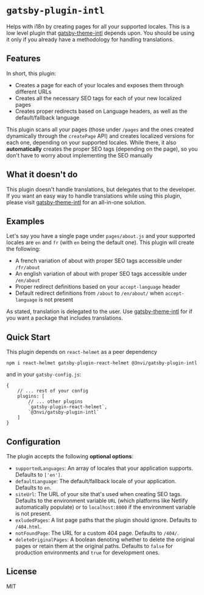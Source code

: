 # `gatsby-plugin-intl`

Helps with i18n by creating pages for all your supported locales. This is a low level plugin that
[gatsby-theme-intl](https://github.com/3nvi/gatsby-intl/tree/master/packages/gatsby-theme-intl) depends upon. You should
be using it only if you already have a methodology for handling translations.

## Features

In short, this plugin:

- Creates a page for each of your locales and exposes them through different URLs
- Creates all the necessary SEO tags for each of your new localized pages
- Creates proper redirects based on Language headers, as well as the default/fallback language

This plugin scans all your pages (those under `/pages` and the ones created dynamically
through the `createPage` API) and creates localized versions for each one, depending on your supported locales.
While there, it also **automatically** creates the proper SEO tags (depending on the page), so you don't
have to worry about implementing the SEO manually

## What it doesn't do

This plugin doesn't handle translations, but delegates that to the developer. If you want an easy way to
handle translations while using this plugin, please visit [gatsby-theme-intl](https://github.com/3nvi/gatsby-intl/tree/master/packages/gatsby-theme-intl) for an
all-in-one solution.

## Examples

Let's say you have a single page under `pages/about.js` and your supported locales are `en` and `fr` (with
`en` being the default one). This plugin will create the following:

- A french variation of about with proper SEO tags accessible under `/fr/about`
- An english variation of about with proper SEO tags accessible under `/en/about`
- Proper redirect definitions based on your `accept-language` header
- Default redirect definitions from `/about` to `/en/about/` when `accept-language` is not present

As stated, translation is delegated to the user. Use [gatsby-theme-intl](https://github.com/3nvi/gatsby-intl/tree/master/packages/gatsby-theme-intl) for
if you want a package that includes translations.

## Quick Start

This plugin depends on `react-helmet` as a peer dependency

```
npm i react-helmet gatsby-plugin-react-helmet @3nvi/gatsby-plugin-intl
```

and in your `gatsby-config.js`:

```
{
    // ... rest of your config
    plugins: [
        // ... other plugins
        `gatsby-plugin-react-helmet`,
        `@3nvi/gatsby-plugin-intl`
    ]
}

```

## Configuration

The plugin accepts the following **optional options**:

- `supportedLanguages`: An array of locales that your application supports. Defaults to `['en']`.
- `defaultLanguage`: The default/fallback locale of your application. Defaults to `en`.
- `siteUrl`: The URL of your site that's used when creating SEO tags. Defaults to the environment variable
  `URL` (which platforms like Netlify automatically populate) or to `localhost:8000` if the environment variable is not present.
- `exludedPages`: A list page paths that the plugin should ignore. Defaults to `/404.html`.
- `notFoundPage`: The URL for a custom 404 page. Defaults to `/404/`.
- `deleteOriginalPages`: A boolean denoting whether to delete the original pages or retain them at
  the original paths. Defaults to `false` for production environments and `true` for development ones.

## License

MIT
